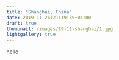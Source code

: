 ```yaml
---
title: "Shanghai, China"
date: 2019-11-26T21:19:39+01:00
draft: true
thumbnail: /images/19-11-shanghai/1.jpg
lightgallery: true
---
```

hello